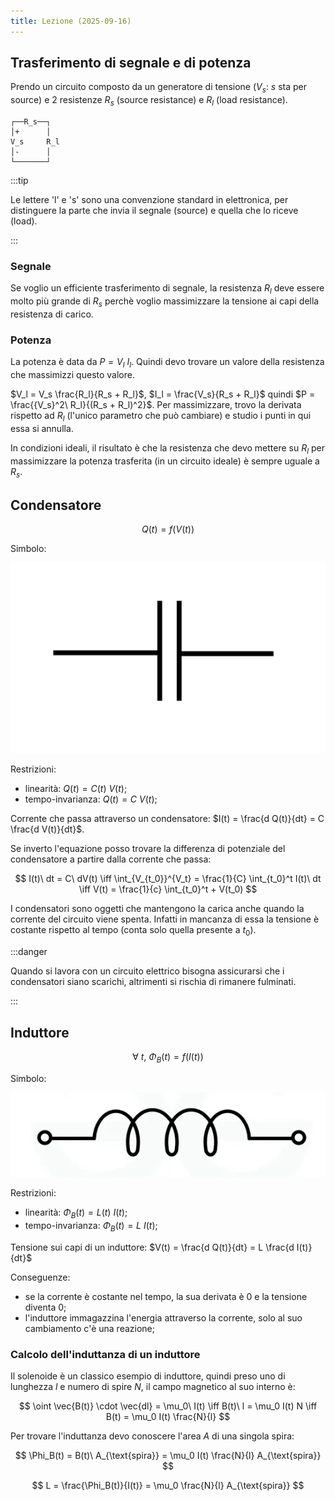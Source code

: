 ```yaml
---
title: Lezione (2025-09-16)
---
```


## Trasferimento di segnale e di potenza

Prendo un circuito composto da un generatore di tensione ($V_s$: $s$ sta per
source) e 2 resistenze $R_s$ (source resistance) e $R_l$ (load resistance).

```
┌──R_s──┐
│+      │
V_s     R_l
│-      │
└───────┘
```

:::tip

Le lettere 'l' e 's' sono una convenzione standard in elettronica, per
distinguere la parte che invia il segnale (source) e quella che lo riceve
(load).

:::

### Segnale

Se voglio un efficiente trasferimento di segnale, la resistenza $R_l$ deve
essere molto più grande di $R_s$ perchè voglio massimizzare la tensione ai capi
della resistenza di carico.

### Potenza

La potenza è data da $P = V_l\ I_l$. Quindi devo trovare un valore della
resistenza che massimizzi questo valore.

$V_l = V_s \frac{R_l}{R_s + R_l}$, $I_l =  \frac{V_s}{R_s + R_l}$ quindi
$P = \frac{{V_s}^2\ R_l}{(R_s + R_l)^2}$. Per massimizzare, trovo la derivata
rispetto ad $R_l$ (l'unico parametro che può cambiare) e studio i punti in qui
essa si annulla.

In condizioni ideali, il risultato è che la resistenza che devo mettere su $R_l$
per massimizzare la potenza trasferita (in un circuito ideale) è sempre uguale a
$R_s$.

## Condensatore

$$
Q(t) = f(V(t))
$$

Simbolo:

![Simbolo condensatore](../../../../../images/simbolo-condensatore.jpg)

Restrizioni:

- linearità: $Q(t) = C(t)\ V(t)$;
- tempo-invarianza: $Q(t) = C\ V(t)$;

Corrente che passa attraverso un condensatore:
$I(t) = \frac{d Q(t)}{dt} = C \frac{d V(t)}{dt}$.

Se inverto l'equazione posso trovare la differenza di potenziale del
condensatore a partire dalla corrente che passa:

$$
I(t)\ dt = C\ dV(t) \iff \int_{V_{t_0}}^{V_t} = \frac{1}{C} \int_{t_0}^t I(t)\ dt \iff V(t) = \frac{1}{c} \int_{t_0}^t + V(t_0)
$$

I condensatori sono oggetti che mantengono la carica anche quando la corrente
del circuito viene spenta. Infatti in mancanza di essa la tensione è costante
rispetto al tempo (conta solo quella presente a $t_0$).

:::danger

Quando si lavora con un circuito elettrico bisogna assicurarsi che i
condensatori siano scarichi, altrimenti si rischia di rimanere fulminati.

:::

## Induttore

$$
\forall\ t,\ \Phi_B(t) = f(I(t))
$$

Simbolo:

![Simbolo induttore](../../../../../images/simbolo-induttore.png)

Restrizioni:

- linearità: $\Phi_B(t) = L(t)\ I(t)$;
- tempo-invarianza: $\Phi_B(t) = L\ I(t)$;

Tensione sui capi di un induttore:
$V(t) = \frac{d Q(t)}{dt} = L \frac{d I(t)}{dt}$

Conseguenze:

- se la corrente è costante nel tempo, la sua derivata è 0 e la tensione diventa
  0;
- l'induttore immagazzina l'energia attraverso la corrente, solo al suo
  cambiamento c'è una reazione;

### Calcolo dell'induttanza di un induttore

Il solenoide è un classico esempio di induttore, quindi preso uno di lunghezza
$l$ e numero di spire $N$, il campo magnetico al suo interno è:

$$
\oint \vec{B(t)} \cdot \vec{dl} = \mu_0\ I(t) \iff B(t)\ l = \mu_0 I(t) N \iff B(t) = \mu_0 I(t) \frac{N}{l}
$$

Per trovare l'induttanza devo conoscere l'area $A$ di una singola spira:

$$
\Phi_B(t) = B(t)\ A_{\text{spira}} = \mu_0 I(t) \frac{N}{l} A_{\text{spira}}
$$

$$
L = \frac{\Phi_B(t)}{I(t)} = \mu_0 \frac{N}{l} A_{\text{spira}}
$$
